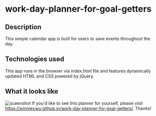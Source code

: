 # work-day-planner-for-goal-getters

## Description
This simple calendar app is built for users to save events throughout the day. 

## Technologies used
This app runs in the browser via index.html file and features dynamically updated HTML and CSS powered by jQuery.

## What it looks like
![sceenshot](https://user-images.githubusercontent.com/95206117/168494308-21124c0d-d0d0-4229-a320-1348fbb92ca0.JPG)
If you'd like to see this planner for yourself, please visit https://winniecwu.github.io/work-day-planner-for-goal-getters/. Thanks!

